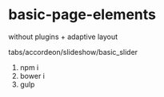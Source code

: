# basic-page-elements
without plugins + adaptive layout

tabs/accordeon/slideshow/basic_slider

1. npm i
2. bower i
3. gulp
